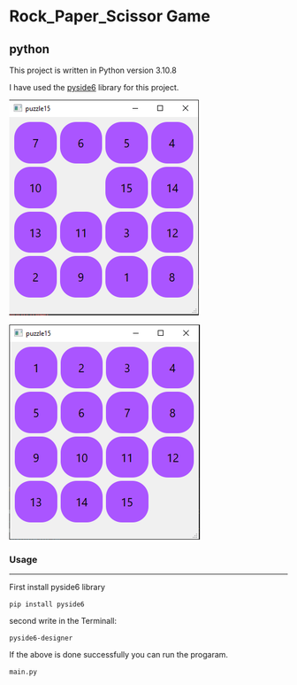 # Rock_Paper_Scissor Game





## python


This project is written in Python version 3.10.8

I have used the [pyside6](https://pypi.org/project/PySide/) library for this project.


![screenshot](1.png)





![screenshot](2.png)



### **Usage**
---

First install pyside6 library
 ```
pip install pyside6
 ```
second write in the Terminall:
 ```
 pyside6-designer
 ```
 If the above is done successfully you can run the progaram.
  ```
main.py
   ```